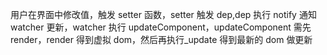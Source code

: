 用户在界面中修改值，触发 setter 函数，setter 触发 dep,dep 执行 notify 通知 watcher 更新，watcher 执行 updateComponent，updateComponent 需先 render，render 得到虚拟 dom，然后再执行\_update 得到最新的 dom 做更新
